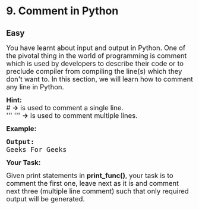 # 9. Comment in Python
## Easy 
<div class="problem-statement">
                <p></p><p><span style="font-size:18px">You have learnt about input and output in Python. One of the pivotal thing in the world of programming is comment which is used by developers to describe their code or to preclude compiler from compiling the line(s) which they don't want to. In this section, we will learn how to comment any line in Python.</span></p>

<p><span style="font-size:18px"><strong>Hint:</strong><br>
#<strong> -&gt;</strong>&nbsp;is used to comment a single line.<br>
''' '''&nbsp;<strong>-&gt;</strong>&nbsp;is used to comment multiple lines.</span></p>

<p><span style="font-size:18px"><strong>Example:</strong></span></p>

<pre><span style="font-size:18px"><strong>Output:</strong>
Geeks For Geeks</span></pre>

<p><span style="font-size:18px"><strong>Your Task:</strong></span></p>

<p><span style="font-size:18px">Given&nbsp;print statements in <strong>print_func()</strong>, your&nbsp;task is to comment the first one, leave next as it is and comment next three (multiple line comment) such that only required output will be generated.</span></p>

<p>&nbsp;</p>
 <p></p>
            </div>
